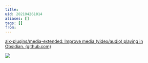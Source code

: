 ```yaml
---
title: 
uid: 202104261014
aliases: []
tags: []
from: 
---
```

[alx-plugins/media-extended: Improve media (video/audio) playing in Obsidian. (github.com)](https://github.com/alx-plugins/media-extended)

![](https://gitee.com/cyddgi/picture-store/raw/master/img/20210426101626.png)
